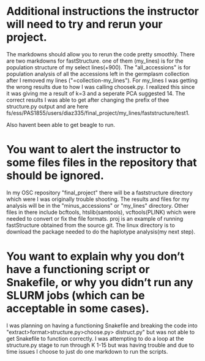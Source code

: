# Additional instructions the instructor will need to try and rerun your project.
The markdowns should allow you to rerun the code pretty smoothly. There are two markdowns for fastStructure. one of them (my_lines) is for the population structure of my select lines(+900). The "all_accessions" is for population analysis of all the accessions left in the germplasm collection after I removed my lines ("=collection-my_lines"). For my_lines I was getting the wrong results due to how I was calling choosek.py. I realized this since it was giving me a result of k=3 and a seperate PCA suggested 14. The correct results I was able to get after changing the prefix of thee structure.py output and are here fs/ess/PAS1855/users/diaz335/final_project/my_lines/faststructure/test1.

Also havent been able to get beagle to run.

# You want to alert the instructor to some files files in the repository that should be ignored.
In my OSC repository "final_project" there will be a faststructure directory which were I was originally trouble shooting. The results and files for my analysis will be in the "minus_accessions" or "my_lines" directory. Other files in there include bcftools, htslib(samtools), vcftools(PLINK) which were needed to convert or fix the file formats. proj is an example of running fastStructure obtained from the source git. The linux directory is to download the package needed to do the haplotype analysis(my next step).

# You want to explain why you don’t have a functioning script or Snakefile, or why you didn’t run any SLURM jobs (which can be acceptable in some cases).

I was planning on having a functioning Snakefile and breaking the code into "extract>format>structure.py>choose.py> distruct.py" but was not able to get Snakefile to function correctly. I was attempting to do a loop at the structure.py stage to run through K 1-15 but was having trouble and due to time issues I choose to just do one markdown to run the scripts.